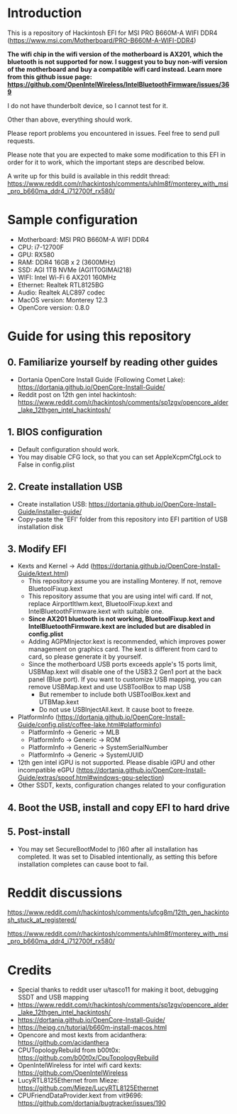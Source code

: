 # Introduction

This is a repository of Hackintosh EFI for MSI PRO B660M-A WIFI DDR4 (https://www.msi.com/Motherboard/PRO-B660M-A-WIFI-DDR4)

**The wifi chip in the wifi version of the motherboard is AX201, which the bluetooth is not supported for now. I suggest you to buy non-wifi version of the motherboard and buy a compatible wifi card instead. Learn more from this github issue page: https://github.com/OpenIntelWireless/IntelBluetoothFirmware/issues/369**

I do not have thunderbolt device, so I cannot test for it.

Other than above, everything should work.

Please report problems you encountered in issues. Feel free to send pull requests.

Please note that you are expected to make some modification to this EFI in order for it to work, which the important steps are described below.

A write up for this build is available in this reddit thread: https://www.reddit.com/r/hackintosh/comments/uhlm8f/monterey_with_msi_pro_b660ma_ddr4_i712700f_rx580/

# Sample configuration
- Motherboard: MSI PRO B660M-A WIFI DDR4
- CPU: i7-12700F
- GPU: RX580
- RAM: DDR4 16GB x 2 (3600MHz)
- SSD: AGI 1TB NVMe (AGI1T0GIMAI218)
- WIFI: Intel Wi-Fi 6 AX201 160MHz
- Ethernet: Realtek RTL8125BG
- Audio: Realtek ALC897 codec
- MacOS version: Monterey 12.3
- OpenCore version: 0.8.0

# Guide for using this repository
## 0. Familiarize yourself by reading other guides
- Dortania OpenCore Install Guide (Following Comet Lake): https://dortania.github.io/OpenCore-Install-Guide/
- Reddit post on 12th gen intel hackintosh: https://www.reddit.com/r/hackintosh/comments/sp1zgv/opencore_alder_lake_12thgen_intel_hackintosh/

## 1. BIOS configuration
- Default configuration should work.
- You may disable CFG lock, so that you can set AppleXcpmCfgLock to False in config.plist

## 2. Create installation USB
- Create installation USB: https://dortania.github.io/OpenCore-Install-Guide/installer-guide/
- Copy-paste the 'EFI' folder from this repository into EFI partition of USB installation disk

## 3. Modify EFI
- Kexts and Kernel -> Add (https://dortania.github.io/OpenCore-Install-Guide/ktext.html)
  - This repository assume you are installing Monterey. If not, remove BluetoolFixup.kext
  - This repository assume that you are using intel wifi card. If not, replace AirportItlwm.kext, BluetoolFixup.kext and IntelBluetoothFirmware.kext with suitable one.
  - **Since AX201 bluetooth is not working, BluetoolFixup.kext and IntelBluetoothFirmware.kext are included but are disabled in config.plist**
  - Adding AGPMInjector.kext is recommended, which improves power management on graphics card. The kext is different from card to card, so please generate it by yourself.
  - Since the motherboard USB ports exceeds apple's 15 ports limit, USBMap.kext will disable one of the USB3.2 Gen1 port at the back panel (Blue port). If you want to customize USB mapping, you can remove USBMap.kext and use USBToolBox to map USB
    - But remember to include both USBToolBox.kext and UTBMap.kext
    - Do not use USBInjectAll.kext. It cause boot to freeze.
- PlatformInfo (https://dortania.github.io/OpenCore-Install-Guide/config.plist/coffee-lake.html#platforminfo)
  - PlatformInfo -> Generic -> MLB
  - PlatformInfo -> Generic -> ROM
  - PlatformInfo -> Generic -> SystemSerialNumber
  - PlatformInfo -> Generic -> SystemUUID
- 12th gen intel iGPU is not supported. Please disable iGPU and other incompatible eGPU (https://dortania.github.io/OpenCore-Install-Guide/extras/spoof.html#windows-gpu-selection)
- Other SSDT, kexts, configuration changes related to your configuration

## 4. Boot the USB, install and copy EFI to hard drive

## 5. Post-install
- You may set SecureBootModel to j160 after all installation has completed. It was set to Disabled intentionally, as setting this before installation completes can cause boot to fail.

# Reddit discussions
https://www.reddit.com/r/hackintosh/comments/ufcg8m/12th_gen_hackintosh_stuck_at_registered/

https://www.reddit.com/r/hackintosh/comments/uhlm8f/monterey_with_msi_pro_b660ma_ddr4_i712700f_rx580/

# Credits
- Special thanks to reddit user u/tasco11 for making it boot, debugging SSDT and USB mapping
- https://www.reddit.com/r/hackintosh/comments/sp1zgv/opencore_alder_lake_12thgen_intel_hackintosh/
- https://dortania.github.io/OpenCore-Install-Guide/
- https://heipg.cn/tutorial/b660m-install-macos.html
- Opencore and most kexts from acidanthera: https://github.com/acidanthera
- CPUTopologyRebuild from b00t0x: https://github.com/b00t0x/CpuTopologyRebuild
- OpenIntelWireless for intel wifi card kexts: https://github.com/OpenIntelWireless
- LucyRTL8125Ethernet from Mieze: https://github.com/Mieze/LucyRTL8125Ethernet
- CPUFriendDataProvider.kext from vit9696: https://github.com/dortania/bugtracker/issues/190
